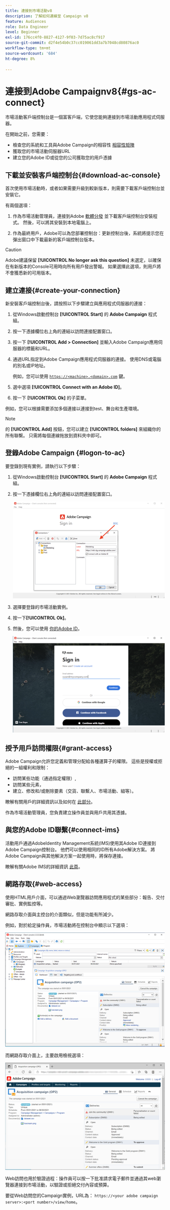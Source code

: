 ```yaml
---
title: 連接到市場活動v8
description: 了解如何連線至 Campaign v8
feature: Audiences
role: Data Engineer
level: Beginner
exl-id: 176cc4f0-8827-4127-9f03-7d75ac8cf917
source-git-commit: d2f4e54b0c37cc019061dd3a7b7048cd80876ac0
workflow-type: tm+mt
source-wordcount: '684'
ht-degree: 8%

---
```


# 連接到Adobe Campaignv8{#gs-ac-connect}

市場活動客戶端控制台是一個富客戶端，它使您能夠連接到市場活動應用程式伺服器。

在開始之前，您需要：

* 檢查您的系統和工具與Adobe Campaign的相容性 [相容性矩陣](compatibility-matrix.md)
* 獲取您的市場活動伺服器URL
* 建立您的Adobe ID或從您的公司獲取您的用戶憑據

## 下載並安裝客戶端控制台{#download-ac-console}

首次使用市場活動時，或者如果需要升級到較新版本，則需要下載客戶端控制台並安裝它。

有兩個選項：

1. 作為市場活動管理員，連接到Adobe [軟體分發](https://experience.adobe.com/#/downloads/content/software-distribution/en/campaign.html) 並下載客戶端控制台安裝程式。 然後，可以將其安裝到本地電腦上。

1. 作為最終用戶，Adobe可以為您部署控制台：更新控制台後，系統將提示您在彈出窗口中下載最新的客戶端控制台版本。

>[!CAUTION]
>
>Adobe建議保留 **[!UICONTROL No longer ask this question]** 未選定，以確保在有新版本的Console可用時向所有用戶發出警報。  如果選擇此選項，則用戶將不會獲悉新的可用版本。

## 建立連接{#create-your-connection}

新安裝客戶端控制台後，請按照以下步驟建立與應用程式伺服器的連接：

1. 從Windows啟動控制台 **[!UICONTROL Start]** 的 **Adobe Campaign** 程式組。

1. 按一下憑據欄位右上角的連結以訪問連接配置窗口。

1. 按一下 **[!UICONTROL Add > Connection]** 並輸入Adobe Campaign應用伺服器的標籤和URL。

1. 通過URL指定到Adobe Campaign應用程式伺服器的連接。 使用DNS或電腦的別名或IP地址。

   例如，您可以使用 [`https://<machine>.<domain>.com`](https://myserver.adobe.com) 鍵。

1. 選中選項 **[!UICONTROL Connect with an Adobe ID]**。

1. 按一下 **[!UICONTROL Ok]** 的子菜單。

例如，您可以根據需要添加多個連接以連接到test、舞台和生產環境。

>[!NOTE]
>
>的 **[!UICONTROL Add]** 按鈕，您可以建立 **[!UICONTROL folders]** 來組織你的所有聯繫。 只需將每個連線拖放到資料夾中即可。

## 登錄Adobe Campaign {#logon-to-ac}

要登錄到現有實例，請執行以下步驟：

1. 從Windows啟動控制台 **[!UICONTROL Start]** 的 **Adobe Campaign** 程式組。

1. 按一下憑據欄位右上角的連結以訪問連接配置窗口。

   ![](assets/connectToCampaign.png)

1. 選擇要登錄的市場活動實例。

1. 按一下&#x200B;**[!UICONTROL Ok]**。

1. 然後，您可以使用 [你的Adobe ID](#connect-ims)。

   ![](assets/adobeID.png)

## 授予用戶訪問權限{#grant-access}

Adobe Campaign允許您定義和管理分配給各種運算子的權限。 這些是授權或拒絕的一組權利和限制：

* 訪問某些功能（通過指定權限）,
* 訪問某些元素，
* 建立、修改和/或刪除要素（交貨、聯繫人、市場活動、組等）。

瞭解有關用戶的詳細資訊以及如何在 [此部分](permissions.md)。

作為市場活動管理員，您負責建立操作員並與用戶共用其憑據。

## 與您的Adobe ID聯繫{#connect-ims}

活動用戶通過AdobeIdentity Management系統(IMS)使用其Adobe ID連接到Adobe Campaign控制台。 他們可以使用相同的ID所有Adobe解決方案。 將Adobe Campaign與其他解決方案一起使用時，將保存連接。

瞭解有關Adobe IMS的詳細資訊 [此頁](https://helpx.adobe.com/enterprise/using/identity.html)。

## 網路存取{#web-access}

使用HTML用戶介面，可以通過Web瀏覽器訪問應用程式的某些部分：報告、交付審批、實例監控等。

網路存取介面與主控台的介面類似，但是功能有所減少。

例如，對於給定操作員，市場活動將在控制台中顯示以下選項：

![](assets/campaign-from-console.png)

而網路存取介面上，主要啟用檢視選項：

![](assets/campaign-from-web.png)

Web訪問也用於驗證過程：操作員可以按一下批准請求電子郵件並通過其web瀏覽器連接到市場活動，以驗證或拒絕交付內容或預算。

要從Web訪問您的Campaign實例，URL為：  `https://<your adobe campaign server>:<port number>/view/home`。
